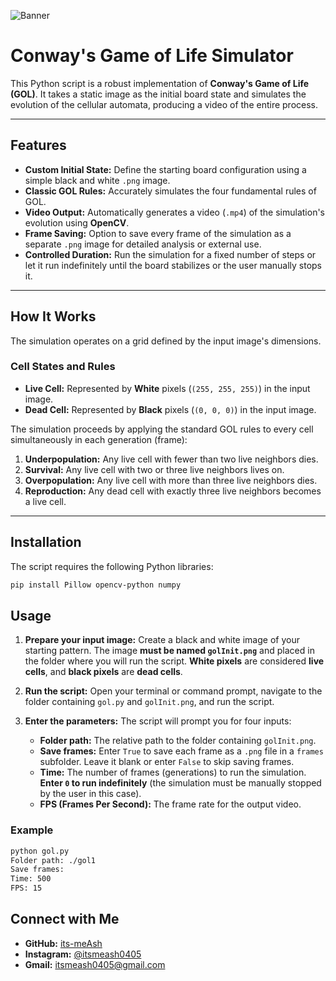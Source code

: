 ![Banner](https://raw.githubusercontent.com/its-meAsh/python/main/Banner.png)
# Conway's Game of Life Simulator

This Python script is a robust implementation of **Conway's Game of Life (GOL)**. It takes a static image as the initial board state and simulates the evolution of the cellular automata, producing a video of the entire process.

---

## Features

* **Custom Initial State:** Define the starting board configuration using a simple black and white `.png` image.
* **Classic GOL Rules:** Accurately simulates the four fundamental rules of GOL.
* **Video Output:** Automatically generates a video (`.mp4`) of the simulation's evolution using **OpenCV**.
* **Frame Saving:** Option to save every frame of the simulation as a separate `.png` image for detailed analysis or external use.
* **Controlled Duration:** Run the simulation for a fixed number of steps or let it run indefinitely until the board stabilizes or the user manually stops it.

---

## How It Works

The simulation operates on a grid defined by the input image's dimensions.

### Cell States and Rules

* **Live Cell:** Represented by **White** pixels (`(255, 255, 255)`) in the input image.
* **Dead Cell:** Represented by **Black** pixels (`(0, 0, 0)`) in the input image.

The simulation proceeds by applying the standard GOL rules to every cell simultaneously in each generation (frame):

1.  **Underpopulation:** Any live cell with fewer than two live neighbors dies.
2.  **Survival:** Any live cell with two or three live neighbors lives on.
3.  **Overpopulation:** Any live cell with more than three live neighbors dies.
4.  **Reproduction:** Any dead cell with exactly three live neighbors becomes a live cell.

---

## Installation

The script requires the following Python libraries:

```bash
pip install Pillow opencv-python numpy
```

## Usage

1.  **Prepare your input image:** Create a black and white image of your starting pattern. The image **must be named `golInit.png`** and placed in the folder where you will run the script. **White pixels** are considered **live cells**, and **black pixels** are **dead cells**.
2.  **Run the script:** Open your terminal or command prompt, navigate to the folder containing `gol.py` and `golInit.png`, and run the script.
3.  **Enter the parameters:** The script will prompt you for four inputs:

    * **Folder path:** The relative path to the folder containing `golInit.png`.
    * **Save frames:** Enter `True` to save each frame as a `.png` file in a `frames` subfolder. Leave it blank or enter `False` to skip saving frames.
    * **Time:** The number of frames (generations) to run the simulation. **Enter `0` to run indefinitely** (the simulation must be manually stopped by the user in this case).
    * **FPS (Frames Per Second):** The frame rate for the output video.

### Example

```bash
python gol.py
Folder path: ./gol1
Save frames:
Time: 500
FPS: 15
```
## Connect with Me

* **GitHub:** [its-meAsh](https://github.com/its-meAsh)
* **Instagram:** [@itsmeash0405](https://www.instagram.com/itsmeash0405)
* **Gmail:** itsmeash0405@gmail.com
